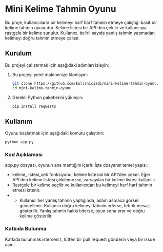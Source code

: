 # Mini Kelime Tahmin Oyunu

Bu proje, kullanıcıların bir kelimeyi harf harf tahmin etmeye çalıştığı basit bir kelime tahmin oyunudur. Kelime listesi bir API'den çekilir ve kullanıcıya rastgele bir kelime sunulur. Kullanıcı, belirli sayıda yanlış tahmin yapmadan kelimeyi doğru tahmin etmeye çalışır.

## Kurulum

Bu projeyi çalıştırmak için aşağıdaki adımları izleyin:

1. Bu projeyi yerel makinenize klonlayın:
    ```sh
    git clone https://github.com/kullaniciadi/mini-kelime-tahmin-oyunu.git
    cd mini-kelime-tahmin-oyunu
    ```

2. Gerekli Python paketlerini yükleyin:
    ```sh
    pip install requests
    ```

## Kullanım

Oyunu başlatmak için aşağıdaki komutu çalıştırın:
```sh
python app.py
```

### Kod Açıklaması
app.py dosyası, oyunun ana mantığını içerir. İşte dosyanın temel yapısı:

* kelime_listesi_cek fonksiyonu, kelime listesini bir API'den çeker. Eğer API'den kelime listesi çekilemezse, varsayılan bir kelime listesi kullanılır.
* Rastgele bir kelime seçilir ve kullanıcıdan bu kelimeyi harf harf tahmin etmesi istenir.
* * Kullanıcı her yanlış tahmin yaptığında, adam asmaca görseli güncellenir.
Kullanıcı doğru kelimeyi tahmin ederse, tebrik mesajı gösterilir. Yanlış tahmin hakkı biterse, oyun sona erer ve doğru kelime gösterilir.

### Katkıda Bulunma
Katkıda bulunmak isterseniz, lütfen bir pull request gönderin veya bir issue açın.
